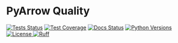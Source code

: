 # PyArrow Quality

[![Tests Status](https://img.shields.io/github/actions/workflow/status/esadek/arrowquality/ci.yml?label=tests)](https://github.com/esadek/arrowquality/actions/workflows/ci.yml)
[![Test Coverage](https://img.shields.io/codecov/c/gh/esadek/arrowquality)](https://codecov.io/gh/esadek/arrowquality)
[![Docs Status](https://img.shields.io/github/actions/workflow/status/esadek/arrowquality/pages%2Fpages-build-deployment?label=docs)](https://github.com/esadek/arrowquality/actions/workflows/pages/pages-build-deployment)
[![Python Versions](https://img.shields.io/badge/python-3.10_%7C_3.11_%7C_3.12_%7C_3.13-blue)](https://www.python.org/downloads)
[![License](https://img.shields.io/github/license/esadek/arrowquality)
](LICENSE)
[![Ruff](https://img.shields.io/endpoint?url=https://raw.githubusercontent.com/astral-sh/ruff/main/assets/badge/v2.json)](https://github.com/astral-sh/ruff)
